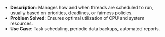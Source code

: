 - **Description**: Manages how and when threads are scheduled to run, usually based on priorities, deadlines, or fairness policies.
- **Problem Solved**: Ensures optimal utilization of CPU and system resources.
- **Use Case**: Task scheduling, periodic data backups, automated reports.
